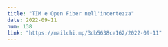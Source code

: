 ```yaml
---
title: "TIM e Open Fiber nell'incertezza"
date: 2022-09-11
num: 138
link: "https://mailchi.mp/3db5638ce162/2022-09-11"
---
```

